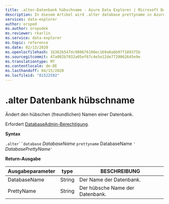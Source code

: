 ```yaml
---
title: .alter-Datenbank hübschname - Azure Data Explorer | Microsoft Docs
description: In diesem Artikel wird .alter database prettyname in Azure Data Explorer beschrieben.
services: data-explorer
author: orspod
ms.author: orspodek
ms.reviewer: rkarlin
ms.service: data-explorer
ms.topic: reference
ms.date: 02/13/2020
ms.openlocfilehash: 1b362b547dc980676108ec169a0abb97f189375b
ms.sourcegitcommit: 47a002b7032a05ef67c4e5e12de7720062645e9e
ms.translationtype: MT
ms.contentlocale: de-DE
ms.lasthandoff: 04/15/2020
ms.locfileid: "81522592"
---
```

# <a name="alter-database-prettyname"></a>.alter Datenbank hübschname

Ändert den hübschen (freundlichen) Namen einer Datenbank.

Erfordert [DatabaseAdmin-Berechtigung](../management/access-control/role-based-authorization.md).

**Syntax**

`.alter``database` *DatabaseName* `prettyname` DatabaseName `'` *DatabasePrettyName*`'`

**Return-Ausgabe**
 
|Ausgabeparameter |type |BESCHREIBUNG 
|---|---|---
|DatabaseName |String |Der Name der Datenbank.
|PrettyName |String |Der hübsche Name der Datenbank.

